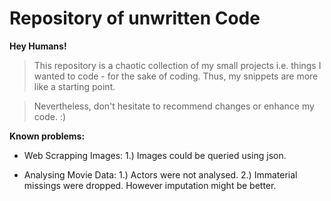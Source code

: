 # Repository of unwritten Code

**Hey Humans!**

> This repository is a chaotic collection of my small projects i.e. things I wanted to code - for the sake of coding. Thus, my snippets are more like a starting point.

> Nevertheless, don't hesitate to recommend changes or enhance my code. :)

**Known problems:**

- Web Scrapping Images: 1.) Images could be queried using json. 

- Analysing Movie Data: 1.) Actors were not analysed. 2.) Immaterial missings were dropped. However imputation might be better.

